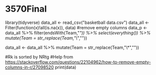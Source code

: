 # 3570Final

library(tidyverse)
data_all <- read_csv("basketball data.csv")
data_all <- Filter(function(x)!all(is.na(x)), data) #remove empty columns
data_p <- data_all %>% filter(endsWith(Team,"*")) %>%
  select(everything()) %>%
  mutate(Team = str_replace(Team,"\\*",""))

data_all <- data_all %>%
  mutate(Team = str_replace(Team,"\\*",""))

#Rk is sorted by NRtg
#Help from https://stackoverflow.com/questions/22104962/how-to-remove-empty-columns-in-r/27098520
print(data)

